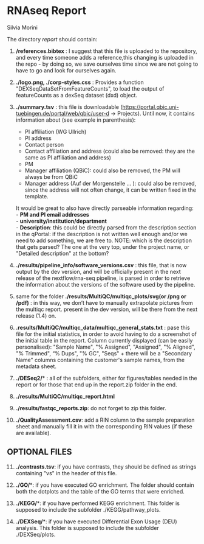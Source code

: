 # RNAseq Report
Silvia Morini  

The directory _report_ should contain:

1) **/references.bibtex** : I suggest that this file is uploaded to the repository, and every time someone adds a reference,this changing is uploaded in the repo - by doing so, we save ourselves time since we are not going to have to go and look for ourselves again.

2) **./logo.png, ./corp-styles.css** : Provides a function "DEXSeqDataSetFromFeatureCounts", to load the output of featureCounts as a dexSeq dataset (dxd) object.

3) **./summary.tsv** : this file is downloadable (https://portal.qbic.uni-tuebingen.de/portal/web/qbic/user-d -> Projects). Until now, it contains information about (see example in parenthesis):
    - PI affiliation (WG Ullrich)
    - PI address
    - Contact person
    - Contact affiliation and address (could also be removed: they are the same as PI affiliation and address)
    - PM
    - Manager affiliation (QBiC): could also be removed, the PM will always be from QBiC
    - Manager address (Auf der Morgenstelle … ): could also be removed, since the address will not often change, it can be written fixed in the template.

    It would be great to also have directly parseable information regarding:    
        - **PM and PI email addresses**    
        - **university/institution/department**    
        - **Description**: this could be directly parsed from the description section in the qPortal: if the description is not written well enough and/or we need to add something, we are free to. NOTE: which is the description that gets parsed? The one at the very top, under the project name, or "Detailed description" at the bottom?
 
4) **./results/pipeline_info/software_versions.csv** : this file, that is now output by the dev version, and will be officially present in the next release of the nextflow/rna-seq pipeline, is parsed in order to retrieve the information about the versions of the software used by the pipeline.

5) same for the folder **./results/MultiQC/multiqc_plots/svg(or /png or /pdf)** : in this way, we don’t have to manually extrapolate pictures from the multiqc report. present in the dev version, will be there from the next release (1.4) on.

6) **.results/MultiQC/multiqc_data/multiqc_general_stats.txt** : pase this file for the initial statistics, in order to avoid having to do a screenshot of the initial table in the report. Column currently displayed (can be easily personalised): "Sample Name", "% Assigned", "Assigned", "% Aligned", "% Trimmed", “% Dups", "% GC", "Seqs" + there will be a "Secondary Name" columns containing the customer's sample names, from the metadata sheet.

7) **./DESeq2/*** : all of the subfolders, either for figures/tables needed in the report or for those that end up in the report.zip folder in the end.

8) **./results/MultiQC/multiqc_report.html**

9) **./results/fastqc_reports.zip**: do not forget to zip this folder.

10) **./QualityAssessment.csv**: add a RIN column to the sample preparation sheet and manually fill it in with the corresponding RIN values (if these are available).

## OPTIONAL FILES

11) **./contrasts.tsv**: if you have contrasts, they should be defined as strings containing "vs" in the header of this file.

12) **./GO/***: if you have executed GO enrichment. The folder should contain both the dotplots and the table of the GO terms that were enriched.

13) **./KEGG/***: if you have performed KEGG enrichment. This folder is supposed to include the subfolder ./KEGG/pathway_plots.

14) **./DEXSeq/***: if you have executed Differential Exon Usage (DEU) analysis. This folder is supposed to include the subfolder ./DEXSeq/plots.
